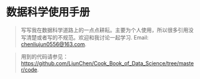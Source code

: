 # 数据科学使用手册 


> 写写我在数据科学道路上的一点点耕耘。主要为个人使用，所以很多引用没写清楚或者写的不规范。欢迎和我讨论一起学习. Email: chenliujun0556@163.com.



> 用到的代码请参见：https://github.com/LjunChen/Cook_Book_of_Data_Science/tree/master/code.







